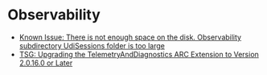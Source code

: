 # Observability

* [Known Issue: There is not enough space on the disk. Observability subdirectory UdiSessions folder is too large](./Known-issue-There-is-not-enough-space-on-the-disk.-Observability-subdirectory-UdiSessions-folder-is-too-large.md)
* [TSG: Upgrading the TelemetryAndDiagnostics ARC Extension to Version 2.0.16.0 or Later](./Upgrading-the-TelemetryAndDiagnostics-ARC-Extension-to-Version-2.0.16.0-or-Later.md)
